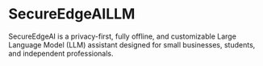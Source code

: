 # SecureEdgeAILLM
SecureEdgeAI is a privacy-first, fully offline, and customizable Large Language Model (LLM) assistant designed for small businesses, students, and independent professionals. 

